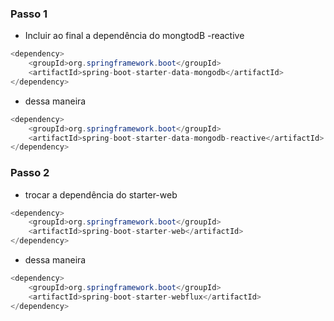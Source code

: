 ### Passo 1
- Incluir ao final a dependência do  mongtodB -reactive

```java
<dependency>
	<groupId>org.springframework.boot</groupId>
	<artifactId>spring-boot-starter-data-mongodb</artifactId>
</dependency>
```

- dessa maneira 

```java
<dependency>
	<groupId>org.springframework.boot</groupId>
	<artifactId>spring-boot-starter-data-mongodb-reactive</artifactId>
</dependency>
```

### Passo 2

- trocar a dependência do starter-web

```java
<dependency>
	<groupId>org.springframework.boot</groupId>
	<artifactId>spring-boot-starter-web</artifactId>
</dependency>
```

- dessa maneira

```java
<dependency>
	<groupId>org.springframework.boot</groupId>
	<artifactId>spring-boot-starter-webflux</artifactId>
</dependency>
```

